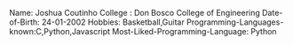 Name: Joshua Coutinho
College : Don Bosco College of Engineering
Date-of-Birth: 24-01-2002
Hobbies: Basketball,Guitar
Programming-Languages-known:C,Python,Javascript
Most-Liked-Programming-Language: Python
